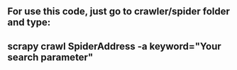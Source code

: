 ## For use this code, just go to crawler/spider folder and type:
## scrapy crawl SpiderAddress -a keyword="Your search parameter"